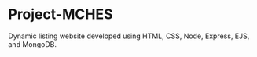 # Project-MCHES
Dynamic listing website developed using HTML, CSS, Node, Express, EJS, and MongoDB.
